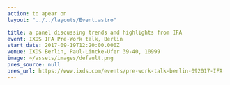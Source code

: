 ```yaml
---
action: to apear on
layout: "../../layouts/Event.astro"

title: a panel discussing trends and highlights from IFA
event: IXDS IFA Pre-Work talk, Berlin
start_date: 2017-09-19T12:20:00.000Z
venue: IXDS Berlin, Paul-Lincke-Ufer 39-40, 10999
image: ~/assets/images/default.png
pres_source: null
pres_url: https://www.ixds.com/events/pre-work-talk-berlin-092017-IFA
---
```

